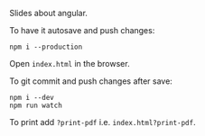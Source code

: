 Slides about angular.

To have it autosave and push changes:

```
npm i --production
```

Open `index.html` in the browser.

To git commit and push changes after save:

```
npm i --dev
npm run watch
```

To print add `?print-pdf` i.e. `index.html?print-pdf`.

